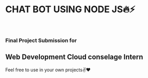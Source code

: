 
<h1>CHAT BOT USING NODE JS🔥⚡</h1>
<br>

<h3> Final Project Submission for <h2>Web Development Cloud conselage Intern</h2> </h3>  
Feel free to use in your own projects✌❤

